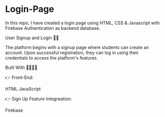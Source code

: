 # Login-Page
In this repo, I have created a login page using HTML, CSS &amp; Javascript with Firebase Authentication as backend database. 


User Signup and Login 👥👥

The platform begins with a signup page where students can create an account. Upon successful registration, they can log in using their credentials to access the platform's features.

Built With 👷‍♂👷‍🏭

👉 Front-End:

HTML
JavaScript

👉 Sign Up Feature Integreation:

Firebase
